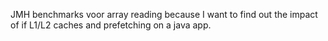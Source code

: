 JMH benchmarks voor array reading because I want to find out the impact of if L1/L2 caches and prefetching on a java app. 